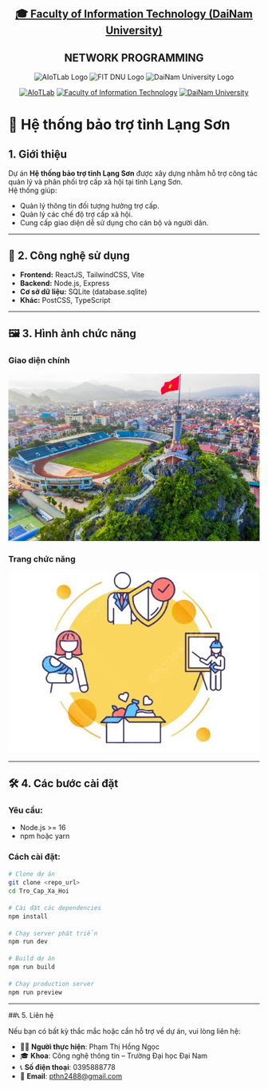 <h2 align="center">
    <a href="https://dainam.edu.vn/vi/khoa-cong-nghe-thong-tin">
    🎓 Faculty of Information Technology (DaiNam University)
    </a>
</h2>
<h2 align="center">
   NETWORK PROGRAMMING
</h2>
<div align="center">
    <p align="center">
        <img src="docs/aiotlab_logo.png" alt="AIoTLab Logo" width="170"/>
        <img src="docs/fitdnu_logo.png" alt="FIT DNU Logo" width="180"/>
        <img src="docs/dnu_logo.png" alt="DaiNam University Logo" width="200"/>
    </p>

[![AIoTLab](https://img.shields.io/badge/AIoTLab-green?style=for-the-badge)](https://www.facebook.com/DNUAIoTLab)
[![Faculty of Information Technology](https://img.shields.io/badge/Faculty%20of%20Information%20Technology-blue?style=for-the-badge)](https://dainam.edu.vn/vi/khoa-cong-nghe-thong-tin)
[![DaiNam University](https://img.shields.io/badge/DaiNam%20University-orange?style=for-the-badge)](https://dainam.edu.vn)

</div>

# 📘 Hệ thống bảo trợ tỉnh Lạng Sơn

## 1. Giới thiệu  
Dự án **Hệ thống bảo trợ tỉnh Lạng Sơn** được xây dựng nhằm hỗ trợ công tác quản lý và phân phối trợ cấp xã hội tại tỉnh Lạng Sơn.  
Hệ thống giúp:  
- Quản lý thông tin đối tượng hưởng trợ cấp.  
- Quản lý các chế độ trợ cấp xã hội.  
- Cung cấp giao diện dễ sử dụng cho cán bộ và người dân.  

---

## 🔧  2. Công nghệ sử dụng  
- **Frontend:** ReactJS, TailwindCSS, Vite  
- **Backend:** Node.js, Express  
- **Cơ sở dữ liệu:** SQLite (database.sqlite)  
- **Khác:** PostCSS, TypeScript  

---

## 🖼️ 3. Hình ảnh chức năng  

### Giao diện chính  
![Giao diện chính](./img/bg.jpg)  

### Trang chức năng  
![Trang chức năng](./img/ig.jpg)  

---

## 🛠️ 4. Các bước cài đặt  

### Yêu cầu:  
- Node.js >= 16  
- npm hoặc yarn  

### Cách cài đặt:  
```bash
# Clone dự án
git clone <repo_url>
cd Tro_Cap_Xa_Hoi

# Cài đặt các dependencies
npm install

# Chạy server phát triển
npm run dev

# Build dự án
npm run build

# Chạy production server
npm run preview

```

---
##📞 5. Liên hệ 

Nếu bạn có bất kỳ thắc mắc hoặc cần hỗ trợ về dự án, vui lòng liên hệ:  

- 👨‍🎓 **Người thực hiện**: Phạm Thị Hồng Ngọc 
- 🎓 **Khoa**: Công nghệ thông tin – Trường Đại học Đại Nam
- 📞 **Số điện thoại**: 0395888778
- 📧 **Email**: pthn2488@gmail.com
